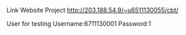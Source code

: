 Link Website Project
http://203.188.54.9/~u6511130055/cbt/

User for testing
Username:6711130001
Password:1
